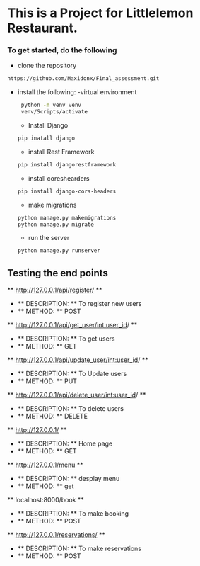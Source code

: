 # This is a Project for Littlelemon Restaurant.

### To get started, do the following
- clone the repository 
```bash
https://github.com/Maxidonx/Final_assessment.git
```
- install the following:
    -virtual environment
    ```bash
     python -m venv venv 
     venv/Scripts/activate
    ```
    - Install Django
    ```bash
    pip inatall django
    ```
    - install Rest Framework
    ```bash
    pip install djangorestframework
    ```
    - install coreshearders
    ```bash
    pip install django-cors-headers
    ```
    - make migrations
    ```bash
    python manage.py makemigrations
    python manage.py migrate
    ```
    - run the server
    ```bash
    python manage.py runserver
    ```
## Testing the end points
** http://127.0.0.1/api/register/ **

- ** DESCRIPTION: ** To register new users
- ** METHOD: **  POST

** http://127.0.0.1/api/get_user/<int:user_id>/ **

- ** DESCRIPTION: ** To get users
- ** METHOD: **  GET

** http://127.0.0.1/api/update_user/<int:user_id>/ **

- ** DESCRIPTION: ** To Update users
- ** METHOD: ** PUT

** http://127.0.0.1/api/delete_user/<int:user_id>/ **

- ** DESCRIPTION: ** To delete users
- ** METHOD: **  DELETE

** http://127.0.0.1/ **

- ** DESCRIPTION: ** Home page
- ** METHOD: **  GET

** http://127.0.0.1/menu **

- ** DESCRIPTION: ** desplay menu
- ** METHOD: **  get

** localhost:8000/book **

- ** DESCRIPTION: ** To make booking
- ** METHOD: **  POST

** http://127.0.0.1/reservations/ **

- ** DESCRIPTION: ** To make reservations
- ** METHOD: **  POST




